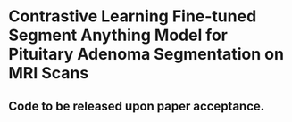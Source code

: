 # Contrastive Learning Fine-tuned Segment Anything Model for Pituitary Adenoma Segmentation on MRI Scans

## Code to be released upon paper acceptance.
